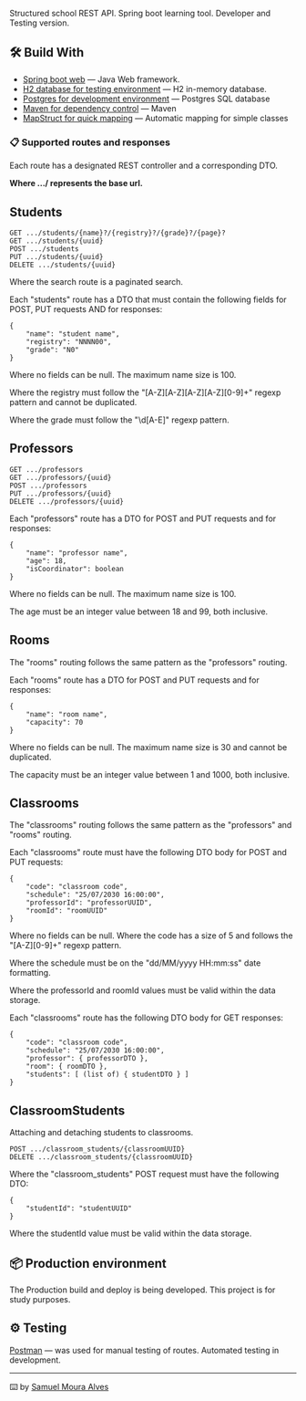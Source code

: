 Structured school REST API. Spring boot learning tool. Developer and Testing version.

## 🛠️ Build With

* [Spring boot web](https://docs.spring.io/spring-boot/documentation.html) — Java Web framework.
* [H2 database for testing environment](https://www.h2database.com/html/main.html) — H2 in-memory database.
* [Postgres for development environment](https://www.postgresql.org/docs/) — Postgres SQL database
* [Maven for dependency control](https://maven.apache.org/guides/index.html) — Maven
* [MapStruct for quick mapping](https://mapstruct.org/documentation/reference-guide/) — Automatic mapping for simple classes

### 📋 Supported routes and responses

Each route has a designated REST controller and a corresponding DTO.

**Where .../ represents the base url.**
## Students
```
GET .../students/{name}?/{registry}?/{grade}?/{page}?
GET .../students/{uuid}
POST .../students
PUT .../students/{uuid}
DELETE .../students/{uuid}
```
Where the search route is a paginated search.

Each "students" route has a DTO that must contain the following fields for POST, PUT requests AND for responses:
```
{
    "name": "student name",
    "registry": "NNNN00",
    "grade": "N0"
}
```
Where no fields can be null. The maximum name size is 100.

Where the registry must follow the "[A-Z][A-Z][A-Z][A-Z][0-9]+" regexp pattern and cannot be duplicated.

Where the grade must follow the "\\d[A-E]" regexp pattern.

## Professors

```
GET .../professors
GET .../professors/{uuid}
POST .../professors
PUT .../professors/{uuid}
DELETE .../professors/{uuid}
```

Each "professors" route has a DTO for POST and PUT requests and for responses:
```
{
    "name": "professor name",
    "age": 18,
    "isCoordinator": boolean
}
```
Where no fields can be null. The maximum name size is 100.

The age must be an integer value between 18 and 99, both inclusive.

## Rooms

The "rooms" routing follows the same pattern as the "professors" routing.

Each "rooms" route has a DTO for POST and PUT requests and for responses:
```
{
    "name": "room name",
    "capacity": 70
}
```

Where no fields can be null. The maximum name size is 30 and cannot be duplicated.

The capacity must be an integer value between 1 and 1000, both inclusive.

## Classrooms

The "classrooms" routing follows the same pattern as the "professors" and "rooms" routing.

Each "classrooms" route must have the following DTO body for POST and PUT requests:
```
{
    "code": "classroom code",
    "schedule": "25/07/2030 16:00:00",
    "professorId": "professorUUID",
    "roomId": "roomUUID"
}
```
Where no fields can be null. Where the code has a size of 5 and follows the "[A-Z][0-9]+" regexp pattern.

Where the schedule must be on the "dd/MM/yyyy HH:mm:ss" date formatting.

Where the professorId and roomId values must be valid within the data storage.

Each "classrooms" route has the following DTO body for GET responses:

```
{
    "code": "classroom code",
    "schedule": "25/07/2030 16:00:00",
    "professor": { professorDTO },
    "room": { roomDTO },
    "students": [ (list of) { studentDTO } ]
}
```

## ClassroomStudents

Attaching and detaching students to classrooms.

```
POST .../classroom_students/{classroomUUID}
DELETE .../classroom_students/{classroomUUID}
```

Where the "classroom_students" POST request must have the following DTO:
```
{
    "studentId": "studentUUID"
}
```
Where the studentId value must be valid within the data storage.

## 📦 Production environment

The Production build and deploy is being developed. This project is for study purposes.

## ⚙️ Testing

[Postman](https://www.postman.com/) — was used for manual testing of routes. Automated testing in development.

---
⌨️ by [Samuel Moura Alves](https://github.com/Somutt)